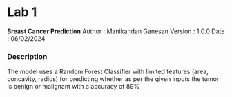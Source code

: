 # Lab 1

**Breast Cancer Prediction**
Author : Manikandan Ganesan
Version : 1.0.0
Date : 06/02/2024

### Description

The model uses a Random Forest Classifier with limited features (area, concavity, radius) for predicting whether as per the given inputs the tumor is benign or malignant with a accuracy of 89%
